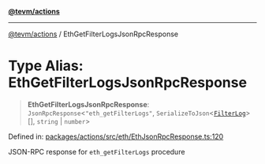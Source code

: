 [**@tevm/actions**](../README.md)

***

[@tevm/actions](../globals.md) / EthGetFilterLogsJsonRpcResponse

# Type Alias: EthGetFilterLogsJsonRpcResponse

> **EthGetFilterLogsJsonRpcResponse**: `JsonRpcResponse`\<`"eth_getFilterLogs"`, `SerializeToJson`\<[`FilterLog`](FilterLog.md)\>[], `string` \| `number`\>

Defined in: [packages/actions/src/eth/EthJsonRpcResponse.ts:120](https://github.com/evmts/tevm-monorepo/blob/main/packages/actions/src/eth/EthJsonRpcResponse.ts#L120)

JSON-RPC response for `eth_getFilterLogs` procedure
